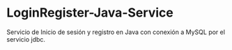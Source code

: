 # LoginRegister-Java-Service
Servicio de Inicio de sesión y registro en Java con conexión a MySQL por el servicio jdbc.
